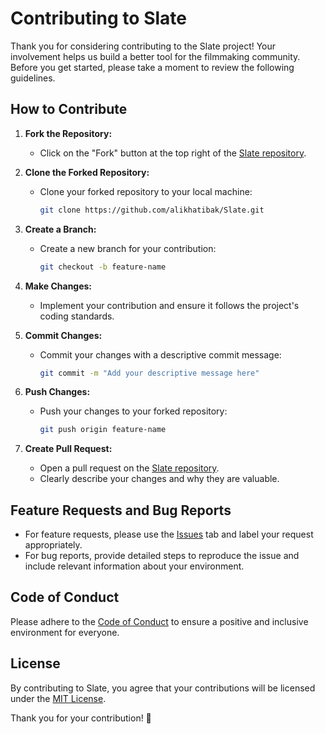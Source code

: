 # Contributing to Slate

Thank you for considering contributing to the Slate project! Your involvement helps us build a better tool for the filmmaking community. Before you get started, please take a moment to review the following guidelines.

## How to Contribute

1. **Fork the Repository:**
   - Click on the "Fork" button at the top right of the [Slate repository](https://github.com/alikhatibak/Slate).

2. **Clone the Forked Repository:**
   - Clone your forked repository to your local machine:
     ```bash
     git clone https://github.com/alikhatibak/Slate.git
     ```

3. **Create a Branch:**
   - Create a new branch for your contribution:
     ```bash
     git checkout -b feature-name
     ```

4. **Make Changes:**
   - Implement your contribution and ensure it follows the project's coding standards.

5. **Commit Changes:**
   - Commit your changes with a descriptive commit message:
     ```bash
     git commit -m "Add your descriptive message here"
     ```

6. **Push Changes:**
   - Push your changes to your forked repository:
     ```bash
     git push origin feature-name
     ```

7. **Create Pull Request:**
   - Open a pull request on the [Slate repository](https://github.com/alikhatibak/Slate).
   - Clearly describe your changes and why they are valuable.

## Feature Requests and Bug Reports

- For feature requests, please use the [Issues](https://github.com/alikhatibak/Slate/issues) tab and label your request appropriately.
- For bug reports, provide detailed steps to reproduce the issue and include relevant information about your environment.

## Code of Conduct

Please adhere to the [Code of Conduct](https://github.com/alikhatibak/Slate/blob/main/Docs/CODE_OF_CONDUCT.md) to ensure a positive and inclusive environment for everyone.

## License

By contributing to Slate, you agree that your contributions will be licensed under the [MIT License](https://opensource.org/license/mit/).

Thank you for your contribution! 🚀
